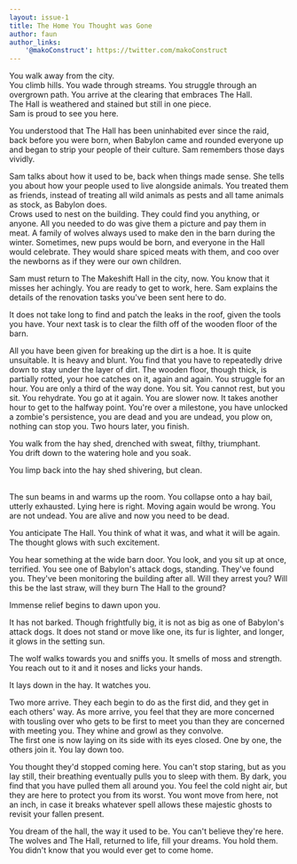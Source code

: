 ```yaml
---
layout: issue-1
title: The Home You Thought was Gone
author: faun
author_links:
    '@makoConstruct': https://twitter.com/makoConstruct
---
```


You walk away from the city.<br/>
You climb hills. You wade through streams. You struggle through an overgrown path. You arrive at the clearing that embraces The Hall.<br/>
The Hall is weathered and stained but still in one piece.<br/>
Sam is proud to see you here.

﻿You understood that The Hall has been uninhabited ever since the raid, back before you were born, when Babylon came and rounded everyone up and began to strip your people of their culture. Sam remembers those days vividly.

Sam talks about how it used to be, back when things made sense. She tells you about how your people used to live alongside animals. You treated them as friends, instead of treating all wild animals as pests and all tame animals as stock, as Babylon does.<br/>
Crows used to nest on the building. They could find you anything, or anyone. All you needed to do was give them a picture and pay them in meat. A family of wolves always used to make den in the barn during the winter. Sometimes, new pups would be born, and everyone in the Hall would celebrate. They would share spiced meats with them, and coo over the newborns as if they were our own children.

Sam must return to The Makeshift Hall in the city, now. You know that it misses her achingly. You are ready to get to work, here. Sam explains the details of the renovation tasks you've been sent here to do.

It does not take long to find and patch the leaks in the roof, given the tools you have. Your next task is to clear the filth off of the wooden floor of the barn.

All you have been given for breaking up the dirt is a hoe. It is quite unsuitable. It is heavy and blunt. You find that you have to repeatedly drive down to stay under the layer of dirt. The wooden floor, though thick, is partially rotted, your hoe catches on it, again and again. You struggle for an hour. You are only a third of the way done. You sit. You cannot rest, but you sit. You rehydrate. You go at it again. You are slower now. It takes another hour to get to the halfway point. You're over a milestone, you have unlocked a zombie's persistence, you are dead and you are undead, you plow on, nothing can stop you. Two hours later, you finish.

You walk from the hay shed, drenched with sweat, filthy, triumphant.<br/>
You drift down to the watering hole and you soak.

You limp back into the hay shed shivering, but clean.

<br/>The sun beams in and warms up the room. You collapse onto a hay bail, utterly exhausted. Lying here is right. Moving again would be wrong. You are not undead. You are alive and now you need to be dead.

You anticipate The Hall. You think of what it was, and what it will be again. The thought glows with such excitement.

You hear something at the wide barn door. You look, and you sit up at once, terrified. You see one of Babylon's attack dogs, standing. They've found you. They've been monitoring the building after all. Will they arrest you? Will this be the last straw, will they burn The Hall to the ground?

Immense relief begins to dawn upon you.

It has not barked. Though frightfully big, it is not as big as one of Babylon's attack dogs. It does not stand or move like one, its fur is lighter, and longer, it glows in the setting sun.

The wolf walks towards you and sniffs you. It smells of moss and strength. You reach out to it and it noses and licks your hands.

It lays down in the hay. It watches you.

Two more arrive. They each begin to do as the first did, and they get in each others' way. As more arrive, you feel that they are more concerned with tousling over who gets to be first to meet you than they are concerned with meeting you. They whine and growl as they convolve.
<br/>The first one is now laying on its side with its eyes closed. One by one, the others join it. You lay down too.

You thought they'd stopped coming here. You can't stop staring, but as you lay still, their breathing eventually pulls you to sleep with them. By dark, you find that you have pulled them all around you. You feel the cold night air, but they are here to protect you from its worst. You wont move from here, not an inch, in case it breaks whatever spell allows these majestic ghosts to revisit your fallen present.

﻿You dream of the hall, the way it used to be. You can't believe they're here. The wolves and The Hall, returned to life, fill your dreams. You hold them. You didn't know that you would ever get to come home.